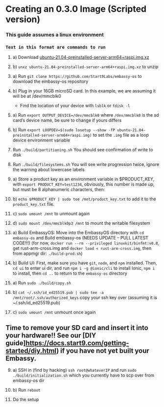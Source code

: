 # Creating an 0.3.0 Image (Scripted version)
### This guide assumes a linux environment
### `Text in this format are commands to run`

1. a)  Download [ubuntu-21.04-preinstalled-server-arm64+raspi.img.xz](https://ubuntu.com/download/raspberry-pi/thank-you?version=21.04&architecture=server-arm64+raspi)

1. b) `unxz ubuntu-21.04-preinstalled-server-arm64+raspi.img.xz` to unzip

2. a) Run `git clone https://github.com/Start9Labs/embassy-os` to download the embassy-os repository

2. b)  Plug in your 16GB microSD card. In this example, we are assuming it will be at /dev/mmcblk0

	- Find the location of your device with `lsblk` or `fdisk -l`

3. a) Run `export OUTPUT_DEVICE=/dev/mmcblk0` where `/dev/mmcblk0` is the sd card’s device name, be sure to change if yours differs

3. b) Run `export LOOPDEV=$(sudo losetup --show -fP ubuntu-21.04-preinstalled-server-arm64+raspi.img)` to set the `.img` file as a loop device environment variable

4. Run `./build/partitioning.sh` You should see confirmation of write to disk

5. Run `./build/filesystems.sh` You will see write progression twice, ignore the warning about lowercase labels

6. a) Store a product key as an environment variable in $PRODUCT_KEY, with `export PRODUCT_KEY=test1234`, obviously, this number is made up, but must be 8 alphanumeric characters, then:

6. b) `echo $PRODUCT_KEY | sudo tee /mnt/product_key.txt` to add it to the `product_key.txt` file.

6. c) `sudo umount /mnt` to unmount again

6. d) `sudo mount /dev/mmcblk0p3 /mnt` to mount the writable filesystem

7. a) Build EmbassyOS: Move into the EmbassyOS directory with `cd embassy-os` and Build embassy-os (NEEDS UPDATE – PULL LATEST CODE!!!) (for now, `docker run --rm --privileged linuxkit/binfmt:v0.8`, get rust-arm-cross.img and `docker load < rust-arm-cross.img`, then from appmgr dir: `./build-prod.sh`)

7. b) Build UI: First, make sure you have `git`, `node`, and `npm` installed.  Then, `cd ui` to enter ui dir, and run `npm i -g @ionic/cli` to install Ionic, `npm i` to install, then `cd ..` to return to the `embassy-os` directory

8. a) Run `sudo ./build/copy.sh`

8. b) `cat ~/.ssh/id_ed25519.pub | sudo tee -a /mnt/root/.ssh/authorized_keys` copy your ssh key over (assuming it is ~/.ssh/id_ed25519.pub)

8. c) `sudo umount /mnt` unmount once again

## Time to remove your SD card and insert it into your hardware!!  See our [DIY guide]https://docs.start9.com/getting-started/diy.html) if you have not yet built your Embassy.

9. a) SSH in (find by hacking) `ssh root@whateverIP` and run `sudo ./build/initialization.sh` which you currently have to scp over from embassy-os dir

9. b) Run `reboot`

10. Do the setup
